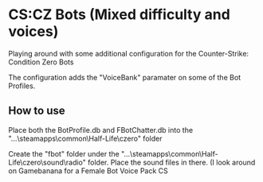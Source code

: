 # CS:CZ Bots (Mixed difficulty and voices)

Playing around with some additional configuration for the Counter-Strike: Condition Zero Bots

The configuration adds the "VoiceBank" paramater on some of the Bot Profiles.

## How to use
Place both the BotProfile.db and FBotChatter.db into the "...\steamapps\common\Half-Life\czero" folder

Create the "fbot" folder under the "...\steamapps\common\Half-Life\czero\sound\radio" folder. Place the sound files in there. (I look around on Gamebanana for a Female Bot Voice Pack CS